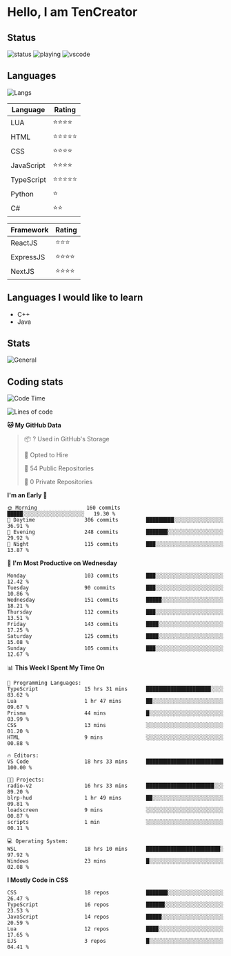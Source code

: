 # Hello, I am TenCreator

## Status
![status](https://api.statusbadges.me/badge/status/518334475038359555?simple=true&style=for-the-badge)
![playing](https://api.statusbadges.me/badge/playing/518334475038359555?style=for-the-badge)
![vscode](https://api.statusbadges.me/badge/vscode/518334475038359555?style=for-the-badge)

## Languages
![Langs](https://github-readme-stats.vercel.app/api/top-langs/?username=tencreator&layout=compact&theme=radical)


|Language|Rating|
|--------|------|
|LUA|⭐️⭐️⭐️⭐️|
|HTML|⭐️⭐️⭐️⭐️⭐️|
|CSS|⭐️⭐️⭐️⭐️|
|JavaScript|⭐️⭐️⭐️⭐️|
|TypeScript|⭐️⭐️⭐️⭐️⭐️|
|Python|⭐️|
|C#|⭐️⭐️ |

|Framework|Rating|
|--------|------|
|ReactJS|⭐️⭐️⭐|
|ExpressJS|⭐️⭐️⭐️⭐️|
|NextJS|⭐️⭐️⭐⭐️|

## Languages I would like to learn
- C++
- Java

## Stats
![General](https://github-readme-stats.vercel.app/api?username=tencreator&show_icons=true&theme=radical)

## Coding stats

<!--START_SECTION:waka-->
![Code Time](http://img.shields.io/badge/Code%20Time-240%20hrs%2024%20mins-blue)

![Lines of code](https://img.shields.io/badge/From%20Hello%20World%20I%27ve%20Written-1.3%20million%20lines%20of%20code-blue)

**🐱 My GitHub Data** 

> 📦 ? Used in GitHub's Storage 
 > 
> 💼 Opted to Hire
 > 
> 📜 54 Public Repositories 
 > 
> 🔑 0 Private Repositories 
 > 
**I'm an Early 🐤** 

```text
🌞 Morning                160 commits         █████░░░░░░░░░░░░░░░░░░░░   19.30 % 
🌆 Daytime                306 commits         █████████░░░░░░░░░░░░░░░░   36.91 % 
🌃 Evening                248 commits         ███████░░░░░░░░░░░░░░░░░░   29.92 % 
🌙 Night                  115 commits         ███░░░░░░░░░░░░░░░░░░░░░░   13.87 % 
```
📅 **I'm Most Productive on Wednesday** 

```text
Monday                   103 commits         ███░░░░░░░░░░░░░░░░░░░░░░   12.42 % 
Tuesday                  90 commits          ███░░░░░░░░░░░░░░░░░░░░░░   10.86 % 
Wednesday                151 commits         █████░░░░░░░░░░░░░░░░░░░░   18.21 % 
Thursday                 112 commits         ███░░░░░░░░░░░░░░░░░░░░░░   13.51 % 
Friday                   143 commits         ████░░░░░░░░░░░░░░░░░░░░░   17.25 % 
Saturday                 125 commits         ████░░░░░░░░░░░░░░░░░░░░░   15.08 % 
Sunday                   105 commits         ███░░░░░░░░░░░░░░░░░░░░░░   12.67 % 
```


📊 **This Week I Spent My Time On** 

```text
💬 Programming Languages: 
TypeScript               15 hrs 31 mins      █████████████████████░░░░   83.62 % 
Lua                      1 hr 47 mins        ██░░░░░░░░░░░░░░░░░░░░░░░   09.67 % 
Prisma                   44 mins             █░░░░░░░░░░░░░░░░░░░░░░░░   03.99 % 
CSS                      13 mins             ░░░░░░░░░░░░░░░░░░░░░░░░░   01.20 % 
HTML                     9 mins              ░░░░░░░░░░░░░░░░░░░░░░░░░   00.88 % 

🔥 Editors: 
VS Code                  18 hrs 33 mins      █████████████████████████   100.00 % 

🐱‍💻 Projects: 
radio-v2                 16 hrs 33 mins      ██████████████████████░░░   89.20 % 
blrp-hud                 1 hr 49 mins        ██░░░░░░░░░░░░░░░░░░░░░░░   09.81 % 
loadscreen               9 mins              ░░░░░░░░░░░░░░░░░░░░░░░░░   00.87 % 
scripts                  1 min               ░░░░░░░░░░░░░░░░░░░░░░░░░   00.11 % 

💻 Operating System: 
WSL                      18 hrs 10 mins      ████████████████████████░   97.92 % 
Windows                  23 mins             █░░░░░░░░░░░░░░░░░░░░░░░░   02.08 % 
```

**I Mostly Code in CSS** 

```text
CSS                      18 repos            ███████░░░░░░░░░░░░░░░░░░   26.47 % 
TypeScript               16 repos            ██████░░░░░░░░░░░░░░░░░░░   23.53 % 
JavaScript               14 repos            █████░░░░░░░░░░░░░░░░░░░░   20.59 % 
Lua                      12 repos            ████░░░░░░░░░░░░░░░░░░░░░   17.65 % 
EJS                      3 repos             █░░░░░░░░░░░░░░░░░░░░░░░░   04.41 % 
```




<!--END_SECTION:waka-->
